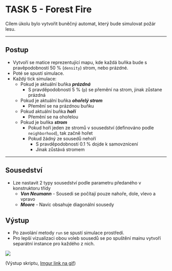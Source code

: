 # TASK 5 - Forest Fire

Cílem úkolu bylo vytvořit buněčný automat, který bude simulovat požár lesu. 

---
## Postup
- Vytvoří se matice reprezentující mapu, kde každá buňka bude s pravěpodobností 50 % (`density`) strom, nebo prázdné.
- Poté se spustí simulace.
- Každý tick simulace:
  - Pokud je aktuální buňka _**prázdná**_
    - S pravděpodobností 5 % (`p`) se přemění na strom, jinak zůstane prázdná
  - Pokud je aktuální buňka _**ohořelý strom**_
    - Přemění se na prázdnou buňku
  - Pokud aktuální buňka _**hoří**_
    - Přemění se na ohořelou
  - Pokud je buňka _**strom**_
    - Pokud hoří jeden ze stromů v sousedství (definováno podle `neighborhood`), tak začně hořet
    - Pokud žádný ze sousedů nehoří
      - S pravděpodobností 0.1 % dojde k samovznícení
      - Jinak zůstává stromem

---

## Sousedství
- Lze nastavit 2 typy sousedství podle parametru předaného v konstruktoru třídy
  - _**Von Neumann**_ - Sousedi se počítají pouze nahoře, dole, vlevo a vpravo
  - _**Moore**_ - Navíc obsahuje diagonální sousedy

## Výstup
- Po zavolání metody `run` se spustí simulace prostředí.
- Pro lepší vizualizaci obou voleb sousedů se po spuštění mainu vytvoří separátní instance pro každého z nich.

![](./result.gif)

(Výstup skriptu, [Imgur link na gif](https://imgur.com/a/niE6fGn))
